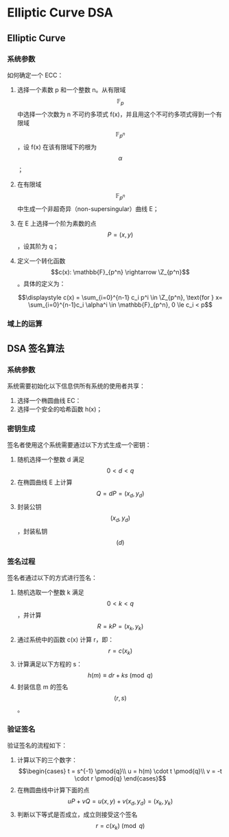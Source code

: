 # Elliptic Curve DSA

## Elliptic Curve

### 系统参数

如何确定一个 ECC：

1. 选择一个素数 p 和一个整数 n。从有限域 $$\mathbb{F}_p$$ 中选择一个次数为 n 不可约多项式 f(x)，并且用这个不可约多项式得到一个有限域 $$\mathbb{F}_{p^n}$$，设 f(x) 在该有限域下的根为 $$\alpha$$；

2. 在有限域 $$\mathbb{F}_{p^n}$$ 中生成一个非超奇异（non-supersingular）曲线 E；

3. 在 E 上选择一个阶为素数的点 $$P=(x,y)$$，设其阶为 q；

4. 定义一个转化函数 $$c(x): \mathbb{F}_{p^n} \rightarrow \Z_{p^n}$$。具体的定义为：

   $$\displaystyle c(x) = \sum_{i=0}^{n-1} c_i p^i \in \Z_{p^n}, \text{for } x= \sum_{i=0}^{n-1}c_i \alpha^i \in \mathbb{F}_{p^n}, 0 \le c_i < p$$

### 域上的运算



## DSA 签名算法

### 系统参数

系统需要初始化以下信息供所有系统的使用者共享：

1. 选择一个椭圆曲线 EC：
2. 选择一个安全的哈希函数 h(x)；

### 密钥生成

签名者使用这个系统需要通过以下方式生成一个密钥：

1. 随机选择一个整数 d 满足 $$0 < d < q$$
2. 在椭圆曲线 E 上计算 $$Q = dP = (x_d, y_d)$$
3. 封装公钥 $$(x_d, y_d)$$，封装私钥 $$(d)$$

### 签名过程

签名者通过以下的方式进行签名：

1. 随机选取一个整数 k 满足 $$0 < k < q$$，并计算 $$R = kP = (x_k, y_k)$$
2. 通过系统中的函数 c(x) 计算 r，即：$$r = c(x_k)$$
3. 计算满足以下方程的 s：$$h(m) \equiv dr + ks \pmod{q}$$
4. 封装信息 m 的签名 $$(r, s)$$。

### 验证签名

验证签名的流程如下：

1. 计算以下的三个数字：$$\begin{cases} t = s^{-1} \pmod{q}\\ u = h(m) \cdot t \pmod{q}\\ v = -t \cdot r \pmod{q} \end{cases}$$
2. 在椭圆曲线中计算下面的点 $$uP + vQ = u(x,y) + v(x_d,y_d)=(x_k, y_k)$$
3. 判断以下等式是否成立，成立则接受这个签名 $$r = c(x_k) \pmod{q}$$

